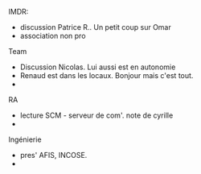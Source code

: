 IMDR:

- discussion Patrice R.. Un petit coup sur Omar
- association non pro

Team

- Discussion Nicolas. Lui aussi est en autonomie
- Renaud est dans les locaux. Bonjour mais c'est tout.
- 

RA

- lecture SCM - serveur de com'. note de cyrille
- 

Ingénierie 

- pres' AFIS, INCOSE.
-
